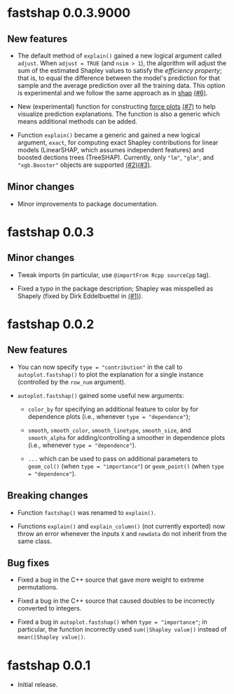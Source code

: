 # fastshap 0.0.3.9000

## New features

* The default method of `explain()` gained a new logical argument called `adjust`. When `adjust = TRUE` (and `nsim > 1`), the algorithm will adjust the sum of the estimated Shapley values to satisfy the *efficiency property*; that is, to equal the difference between the model's prediction for that sample and the average prediction over all the training data. This option is experimental and we follow the same approach as in
[shap](https://github.com/slundberg/shap) [(#6)](https://github.com/bgreenwell/fastshap/issues/6).

* New (experimental) function for constructing [force plots](https://github.com/slundberg/shap) [(#7)](https://github.com/bgreenwell/fastshap/issues/7) to help visualize prediction explanations. The function is also a generic which means additional methods can be added.

* Function `explain()` became a generic and gained a new logical argument, `exact`, for computing exact Shapley contributions for linear models (LinearSHAP, which assumes independent features) and boosted dections trees (TreeSHAP). Currently, only `"lm"`, `"glm"`, and `"xgb.Booster"` objects are supported [(#2)](https://github.com/bgreenwell/fastshap/issues/2)[(#3)](https://github.com/bgreenwell/fastshap/issues/3).


## Minor changes

* Minor improvements to package documentation.


# fastshap 0.0.3

## Minor changes

* Tweak imports (in particular, use `@importFrom Rcpp sourceCpp` tag).

* Fixed a typo in the package description; Shapley was misspelled as Shapely (fixed by Dirk Eddelbuettel in [(#1)](https://github.com/bgreenwell/fastshap/pull/1)).


# fastshap 0.0.2

## New features

* You can now specify `type = "contribution"` in the call to `autoplot.fastshap()` to plot the explanation for a single instance (controlled by the `row_num` argument).

* `autoplot.fastshap()` gained some useful new arguments:

    - `color_by` for specifying an additional feature to color by for dependence plots (i.e., whenever `type = "dependence"`);
   
    - `smooth`, `smooth_color`, `smooth_linetype`, `smooth_size`, and `smooth_alpha` for adding/controlling a smoother in dependence plots (i.e., whenever `type = "dependence"`).
    
    - `...` which can be used to pass on additional parameters to `geom_col()` (when `type = "importance"`) or `geom_point()` (when `type = "dependence"`).
    

## Breaking changes

* Function `fastshap()` was renamed to `explain()`.

* Functions `explain()` and `explain_column()` (not currently exported) now throw an error whenever the inputs `X` and `newdata` do not inherit from the same class.


## Bug fixes

* Fixed a bug in the C++ source that gave more weight to extreme permutations.

* Fixed a bug in the C++ source that caused doubles to be incorrectly converted to integers.

* Fixed a bug in `autoplot.fastshap()` when `type = "importance"`; in particular, the function incorrectly used `sum(|Shapley value|)` instead of `mean(|Shapley value|)`.


# fastshap 0.0.1

* Initial release.
